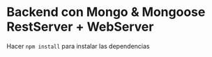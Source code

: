 # Backend con Mongo & Mongoose RestServer + WebServer

Hacer `npm install` para instalar las dependencias

